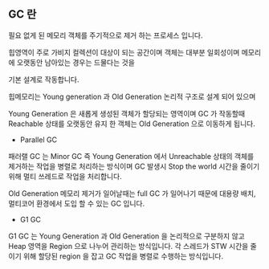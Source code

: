 ## GC 란

필요 없게 된 메모리 객체를 주기적으로 제거 하는 프로세스 입니다.

힙영역이 주로 가비지 컬렉션이 대상이 되는 공간이며 객체는 대부분 일회성이며 메모리에 오랫동안 남아있는 경우는 드물다는 것을

기본 설계로 작동합니다.

힙메모리는 Young generation 과 Old Generation 논리적 구조로 설계 되어 있으며  

Young Generation 은 새롭게 생성된 객체가 할당되는 영역이며 GC 가 작동할때 Reachable 상태를 오랫동안 유지 한 객체는 Old Generation 으로 이동하게 됩니다.

- Parallel GC

패러랠 GC 는 Minor GC 즉 Young Generation 에서 Unreachable 상태의 객체를 제거하는 작업을 병렬로 처리하는 방식이며
GC 발생시 Stop the world 시간을 줄이기 위해 멀티 쓰레드로 작업을 처리합니다.

Old Generation 메모리 제거가 일어날때는 full GC 가 일어나기 때문에 대용량 배치, 멀티코어 환경에서 도입 할 수 있는 GC 입니다.

- G1 GC

G1 GC 는 Young Generation 과 Old Generation 을 논리적으로 구분하지 않고 Heap 영역을 Region 으로 나누어 관리하는 방식입니다.
각 스레드가 STW 시간을 줄이기 위해 할당된 region 을 잡고 GC 작업을 병렬로 수행하는 방식입니다.
